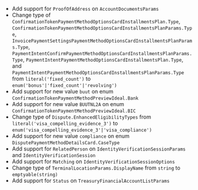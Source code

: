 * Add support for `ProofOfAddress` on `AccountDocumentsParams`
* Change type of `ConfirmationTokenPaymentMethodOptionsCardInstallmentsPlan.Type`, `ConfirmationTokenPaymentMethodOptionsCardInstallmentsPlanParams.Type`, `InvoicePaymentSettingsPaymentMethodOptionsCardInstallmentsPlanParams.Type`, `PaymentIntentConfirmPaymentMethodOptionsCardInstallmentsPlanParams.Type`, `PaymentIntentPaymentMethodOptionsCardInstallmentsPlan.Type`, and `PaymentIntentPaymentMethodOptionsCardInstallmentsPlanParams.Type` from `literal('fixed_count')` to `enum('bonus'|'fixed_count'|'revolving')`
* Add support for new value `buut` on enum `ConfirmationTokenPaymentMethodPreviewIdeal.Bank`
* Add support for new value `BUUTNL2A` on enum `ConfirmationTokenPaymentMethodPreviewIdeal.BIC`
* Change type of `Dispute.EnhancedEligibilityTypes` from `literal('visa_compelling_evidence_3')` to `enum('visa_compelling_evidence_3'|'visa_compliance')`
* Add support for new value `compliance` on enum `DisputePaymentMethodDetailsCard.CaseType`
* Add support for `RelatedPerson` on `IdentityVerificationSessionParams` and `IdentityVerificationSession`
* Add support for `Matching` on `IdentityVerificationSessionOptions`
* Change type of `TerminalLocationParams.DisplayName` from `string` to `emptyable(string)`
* Add support for `Status` on `TreasuryFinancialAccountListParams`